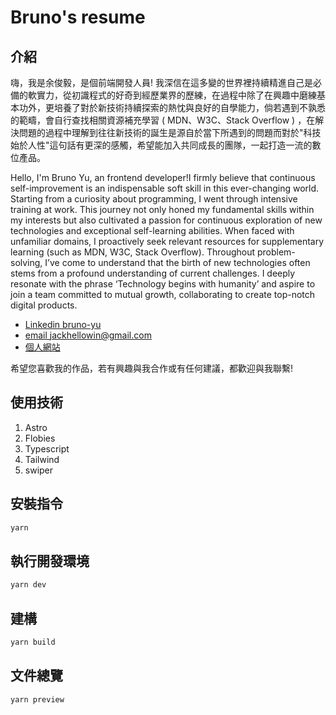 # Bruno's resume

## 介紹

嗨，我是余俊毅，是個前端開發人員!
我深信在這多變的世界裡持續精進自己是必備的軟實力，從初識程式的好奇到經歷業界的歷練，在過程中除了在興趣中磨練基本功外，更培養了對於新技術持續探索的熱忱與良好的自學能力，倘若遇到不孰悉的範疇，會自行查找相關資源補充學習 ( MDN、W3C、Stack Overflow ) ，在解決問題的過程中理解到往往新技術的誕生是源自於當下所遇到的問題而對於"科技始於人性"這句話有更深的感觸，希望能加入共同成長的團隊，一起打造一流的數位產品。

Hello, I'm Bruno Yu, an frontend developer!I firmly believe that continuous self-improvement is an indispensable soft skill in this ever-changing world. Starting from a curiosity about programming, I went through intensive training at work. This journey not only honed my fundamental skills within my interests but also cultivated a passion for continuous exploration of new technologies and exceptional self-learning abilities. When faced with unfamiliar domains, I proactively seek relevant resources for supplementary learning (such as MDN, W3C, Stack Overflow). Throughout problem-solving, I’ve come to understand that the birth of new technologies often stems from a profound understanding of current challenges. I deeply resonate with the phrase ‘Technology begins with humanity’ and aspire to join a team committed to mutual growth, collaborating to create top-notch digital products.

* [Linkedin bruno-yu](https://www.linkedin.com/in/bruno-yu-357415253 "bruno-yu")
* [email jackhellowin@gmail.com](https://bruno-yu.github.io/resume/#)
* [個人網站](https://bruno-yu.github.io/resume_renew/)

希望您喜歡我的作品，若有興趣與我合作或有任何建議，都歡迎與我聯繫!

## 使用技術

1. Astro
2. Flobies
3. Typescript
4. Tailwind
5. swiper

## 安裝指令

```bash
yarn
```

## 執行開發環境

```bash
yarn dev
```

## 建構

```bash
yarn build
```

## 文件總覽

```bash
yarn preview
```
